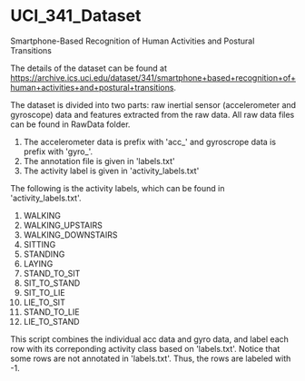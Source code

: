 # UCI_341_Dataset
Smartphone-Based Recognition of Human Activities and Postural Transitions

The details of the dataset can be found at https://archive.ics.uci.edu/dataset/341/smartphone+based+recognition+of+human+activities+and+postural+transitions.

The dataset is divided into two parts: raw inertial sensor (accelerometer and gyroscope) data and features extracted from the raw data. All raw data files can be found in RawData folder.

1. The accelerometer data is prefix with 'acc_' and gyroscrope data is prefix with 'gyro_'. 
2. The annotation file is given in 'labels.txt'
3. The activity label is given in 'activity_labels.txt'

The following is the activity labels, which can be found in 'activity_labels.txt'.

1. WALKING           
2. WALKING_UPSTAIRS  
3. WALKING_DOWNSTAIRS
4. SITTING           
5. STANDING          
6. LAYING            
7. STAND_TO_SIT      
8. SIT_TO_STAND      
9. SIT_TO_LIE        
10. LIE_TO_SIT        
11. STAND_TO_LIE      
12. LIE_TO_STAND      

This script combines the individual acc data and gyro data, and label each row with its correponding activity class based on 'labels.txt'. Notice that some rows are not annotated in 'labels.txt'. Thus, the rows are labeled with -1.
